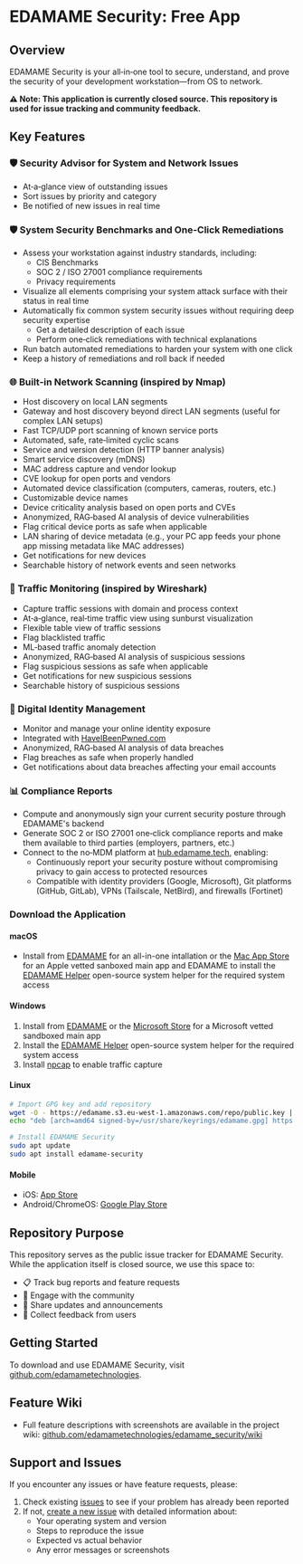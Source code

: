 # EDAMAME Security: Free App

## Overview

EDAMAME Security is your all‑in‑one tool to secure, understand, and prove the security of your development workstation—from OS to network.

**⚠️ Note: This application is currently closed source. This repository is used for issue tracking and community feedback.**

## Key Features

### 🛡️ Security Advisor for System and Network Issues
- At‑a‑glance view of outstanding issues
- Sort issues by priority and category
- Be notified of new issues in real time

### 🛡️ System Security Benchmarks and One-Click Remediations
- Assess your workstation against industry standards, including:
    - CIS Benchmarks
    - SOC 2 / ISO 27001 compliance requirements
    - Privacy requirements
- Visualize all elements comprising your system attack surface with their status in real time
- Automatically fix common system security issues without requiring deep security expertise
    - Get a detailed description of each issue
    - Perform one‑click remediations with technical explanations
- Run batch automated remediations to harden your system with one click
- Keep a history of remediations and roll back if needed

### 🌐 Built‑in Network Scanning (inspired by Nmap)
- Host discovery on local LAN segments
- Gateway and host discovery beyond direct LAN segments (useful for complex LAN setups)
- Fast TCP/UDP port scanning of known service ports
- Automated, safe, rate‑limited cyclic scans
- Service and version detection (HTTP banner analysis)
- Smart service discovery (mDNS)
- MAC address capture and vendor lookup
- CVE lookup for open ports and vendors
- Automated device classification (computers, cameras, routers, etc.)
- Customizable device names
- Device criticality analysis based on open ports and CVEs
- Anonymized, RAG‑based AI analysis of device vulnerabilities
- Flag critical device ports as safe when applicable
- LAN sharing of device metadata (e.g., your PC app feeds your phone app missing metadata like MAC addresses)
- Get notifications for new devices
- Searchable history of network events and seen networks

### 📶 Traffic Monitoring (inspired by Wireshark)
- Capture traffic sessions with domain and process context
- At‑a‑glance, real‑time traffic view using sunburst visualization
- Flexible table view of traffic sessions
- Flag blacklisted traffic
- ML‑based traffic anomaly detection
- Anonymized, RAG‑based AI analysis of suspicious sessions
- Flag suspicious sessions as safe when applicable
- Get notifications for new suspicious sessions
- Searchable history of suspicious sessions

### 🔐 Digital Identity Management
- Monitor and manage your online identity exposure
- Integrated with [HaveIBeenPwned.com](https://haveibeenpwned.com)
- Anonymized, RAG‑based AI analysis of data breaches
- Flag breaches as safe when properly handled
- Get notifications about data breaches affecting your email accounts

### 📊 Compliance Reports
- Compute and anonymously sign your current security posture through EDAMAME's backend
- Generate SOC 2 or ISO 27001 one‑click compliance reports and make them available to third parties (employers, partners, etc.)
- Connect to the no‑MDM platform at [hub.edamame.tech](https://hub.edamame.tech), enabling:
   - Continuously report your security posture without compromising privacy to gain access to protected resources
   - Compatible with identity providers (Google, Microsoft), Git platforms (GitHub, GitLab), VPNs (Tailscale, NetBird), and firewalls (Fortinet)

### Download the Application

#### macOS
- Install from [EDAMAME](https://edamame.s3.eu-west-1.amazonaws.com/macos/edamame-latest.pkg) for an all-in-one intallation or the [Mac App Store](https://apps.apple.com/app/edamame-security/id1636777324) for an Apple vetted sanboxed main app and EDAMAME to install the [EDAMAME Helper](https://github.com/edamametechnologies/edamame_helper/releases) open-source system helper for the required system access


#### Windows
1. Install from [EDAMAME](https://edamame.s3.eu-west-1.amazonaws.com/windows/edamame-latest.msix) or the [Microsoft Store](https://www.microsoft.com/store/apps/9N399LMTKQLQ) for a Microsoft vetted sandboxed main app
2. Install the [EDAMAME Helper](https://github.com/edamametechnologies/edamame_helper/releases) open-source system helper for the required system access
3. Install [npcap](https://npcap.com/#download) to enable traffic capture

#### Linux
```bash
# Import GPG key and add repository
wget -O - https://edamame.s3.eu-west-1.amazonaws.com/repo/public.key | sudo gpg --dearmor -o /usr/share/keyrings/edamame.gpg
echo "deb [arch=amd64 signed-by=/usr/share/keyrings/edamame.gpg] https://edamame.s3.eu-west-1.amazonaws.com/repo stable main" | sudo tee /etc/apt/sources.list.d/edamame.list

# Install EDAMAME Security
sudo apt update
sudo apt install edamame-security
```

#### Mobile
- iOS: [App Store](https://apps.apple.com/app/edamame-security-mobile/id6448937722)
- Android/ChromeOS: [Google Play Store](https://play.google.com/store/apps/details?id=com.edamametech.edamame)

## Repository Purpose

This repository serves as the public issue tracker for EDAMAME Security. While the application itself is closed source, we use this space to:

- 📋 Track bug reports and feature requests
- 💬 Engage with the community
- 📢 Share updates and announcements
- 🤝 Collect feedback from users

## Getting Started

To download and use EDAMAME Security, visit [github.com/edamametechnologies](https://github.com/edamametechnologies).

## Feature Wiki

- Full feature descriptions with screenshots are available in the project wiki: [github.com/edamametechnologies/edamame_security/wiki](https://github.com/edamametechnologies/edamame_security/wiki)

## Support and Issues

If you encounter any issues or have feature requests, please:

1. Check existing [issues](../../issues) to see if your problem has already been reported
2. If not, [create a new issue](../../issues/new) with detailed information about:
   - Your operating system and version
   - Steps to reproduce the issue
   - Expected vs actual behavior
   - Any error messages or screenshots
